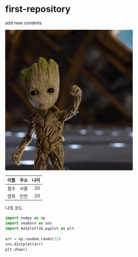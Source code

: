 # first-repository
add new contents

<img src=./img/groot.gif>

| 이름 | 주소 | 나이 |
|---|:---:|---:|
| 철수 | 서울 | 20 |
| 영희 | 인천 | 20 |

나의 코드
~~~python
import numpy as np
import seaborn as sns
import matplotlib.pyplot as plt

arr = np.random.randn(32)
sns.distplot(arr)
plt.show()
~~~
